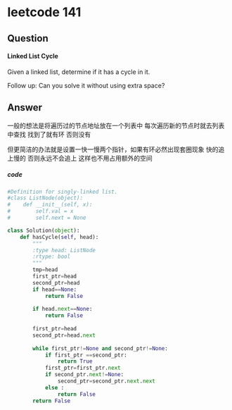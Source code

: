 # leetcode 141
## Question
#### Linked List Cycle
Given a linked list, determine if it has a cycle in it.

Follow up:
Can you solve it without using extra space?
## Answer
一般的想法是将遍历过的节点地址放在一个列表中 每次遍历新的节点时就去列表中查找 找到了就有环 否则没有

但更简洁的办法就是设置一快一慢两个指针，如果有环必然出现套圈现象
快的追上慢的 否则永远不会追上 这样也不用占用额外的空间

##### code
```Python
#Definition for singly-linked list.
#class ListNode(object):
#    def __init__(self, x):
#        self.val = x
#        self.next = None

class Solution(object):
    def hasCycle(self, head):
        """
        :type head: ListNode
        :rtype: bool
        """
        tmp=head
        first_ptr=head
        second_ptr=head
        if head==None:
            return False
        
        if head.next==None:
            return False
         
        first_ptr=head
        second_ptr=head.next
        
        while first_ptr!=None and second_ptr!=None:
            if first_ptr ==second_ptr:
                return True
            first_ptr=first_ptr.next
            if second_ptr.next!=None:            
                second_ptr=second_ptr.next.next
            else :
                return False
        return False
```
